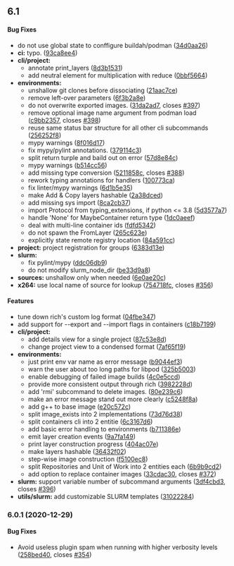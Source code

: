 <a name=""></a>
##  6.1


#### Bug Fixes

*   do not use global state to conffigure buildah/podman ([34d0aa26](https://github.com/polybench/benchbuild/commit/34d0aa266e55544c310c3387595553d8c8c3337e))
* **ci:**  typo. ([93ca8ee4](https://github.com/polybench/benchbuild/commit/93ca8ee4857a9dc65f909e7c5c81b6f6e1bf5dcb))
* **cli/project:**
  *  annotate print_layers ([8d3b1531](https://github.com/polybench/benchbuild/commit/8d3b1531fa8c521898a790e41ac63dc61c41e714))
  *  add neutral element for multiplication with reduce ([0bbf5664](https://github.com/polybench/benchbuild/commit/0bbf5664efb9dd1c20373b2c00f44c0f4f518630))
* **environments:**
  *  unshallow git clones before dissociating ([21aac7ce](https://github.com/polybench/benchbuild/commit/21aac7ce199b479b694c610a158650e605e583ea))
  *  remove left-over parameters ([6f3b2a8e](https://github.com/polybench/benchbuild/commit/6f3b2a8e057eee41fa33456e13b6d63da1dc5c5b))
  *  do not overwrite exported images. ([31da2ad7](https://github.com/polybench/benchbuild/commit/31da2ad7a31a4ebed7c8d02a8e261522a8e1a845), closes [#397](https://github.com/polybench/benchbuild/issues/397))
  *  remove optional image name argument from podman load ([c9bb2357](https://github.com/polybench/benchbuild/commit/c9bb2357a7f1b10c6ca9578a921c6a82f114746b), closes [#398](https://github.com/polybench/benchbuild/issues/398))
  *  reuse same status bar structure for all other cli subcommands ([256252f8](https://github.com/polybench/benchbuild/commit/256252f8daebc8ec51bd01b24d12873c320e746e))
  *  mypy warnings ([8f016d17](https://github.com/polybench/benchbuild/commit/8f016d17407d62e12b8d9258de4f3f172772e783))
  *  fix mypy/pylint annotations. ([379114c3](https://github.com/polybench/benchbuild/commit/379114c3b09812992a4043f7dd327ace3bfa7002))
  *  split return turple and baild out on error ([57d8e84c](https://github.com/polybench/benchbuild/commit/57d8e84c0b7245d8d73f97fb86314c9fd23d5731))
  *  mypy warnings ([b514cc56](https://github.com/polybench/benchbuild/commit/b514cc56e27b8250732cd3ce516256e993d16b16))
  *  add missing type conversion ([5211858c](https://github.com/polybench/benchbuild/commit/5211858c00b5c1d715148e8afce021c5f31907c2), closes [#388](https://github.com/polybench/benchbuild/issues/388))
  *  rework typing annotations for handlers ([100773ca](https://github.com/polybench/benchbuild/commit/100773ca2bac7d10e128149efd12a55a5876c2e9))
  *  fix linter/mypy warnings ([6d1b5e35](https://github.com/polybench/benchbuild/commit/6d1b5e35e9171d3079b6f86985fed4e6c8ba851b))
  *  make Add & Copy layers hashable ([2a38dced](https://github.com/polybench/benchbuild/commit/2a38dced58a8c4a658774aaabb7758ee762a2dc1))
  *  add missing sys import ([8ca2cb37](https://github.com/polybench/benchbuild/commit/8ca2cb37f10c71144f644bfd10202822e8b95203))
  *  import Protocol from typing_extensions, if python <= 3.8 ([5d3577a7](https://github.com/polybench/benchbuild/commit/5d3577a70e483c3f9940656fe0b266d6a5a1c364))
  *  handle 'None' for MaybeContainer return type ([1dc0aeef](https://github.com/polybench/benchbuild/commit/1dc0aeef0334570fecad6ac17d3ad7d08c770116))
  *  deal with multi-line container ids ([fdfd5342](https://github.com/polybench/benchbuild/commit/fdfd53422ce0fd4f7e8935c3ff37afaaabc0ba8f))
  *  do not spawn the FromLayer ([265c623e](https://github.com/polybench/benchbuild/commit/265c623ee707bfd5a2a76814bb9e620b78381125))
  *  explicitly state remote registry location ([84a591cc](https://github.com/polybench/benchbuild/commit/84a591cc80d76beaebb2b968bba03c75581ee46f))
* **project:**  project registration for groups ([6383d13e](https://github.com/polybench/benchbuild/commit/6383d13edd6cbd638b30dea6842b6fc480113b5e))
* **slurm:**
  *  fix pylint/mypy ([ddc06db9](https://github.com/polybench/benchbuild/commit/ddc06db941eecbe2b4c34a911fbd0712949eee65))
  *  do not modify slurm_node_dir ([be33d9a8](https://github.com/polybench/benchbuild/commit/be33d9a8bdd25f949ae7525d7cad88f6d6737743))
* **sources:**  unshallow only when needed ([6e0ae20c](https://github.com/polybench/benchbuild/commit/6e0ae20ce8fe3936d24368b66123e3bc3b1df131))
* **x264:**  use local name of source for lookup ([754718fc](https://github.com/polybench/benchbuild/commit/754718fc5f65d6197d8dadace620b0f19706f9bf), closes [#356](https://github.com/polybench/benchbuild/issues/356))

#### Features

*   tune down rich's custom log format ([04fbe347](https://github.com/polybench/benchbuild/commit/04fbe347cb3739893336d007e6376804576bc202))
*   add support for --export and --import flags in containers ([c18b7199](https://github.com/polybench/benchbuild/commit/c18b71991949efc79ea432828f23e29b999a687e))
* **cli/project:**
  *  add details view for a single project ([87c53e8d](https://github.com/polybench/benchbuild/commit/87c53e8d214eb47012546e0174f52c1350b61c36))
  *  change project view to a condensed format ([7af65f19](https://github.com/polybench/benchbuild/commit/7af65f194227f68b876ecd7f7f38b59e6edc4c0f))
* **environments:**
  *  just print env var name as error message ([b9044ef3](https://github.com/polybench/benchbuild/commit/b9044ef332a2d04df110b40b27e9c172c505a856))
  *  warn the user about too long paths for libpod ([325b5003](https://github.com/polybench/benchbuild/commit/325b5003dcb564e11153cb9ba01c2bf97493b5ff))
  *  enable debugging of failed image builds ([4c0e5ccd](https://github.com/polybench/benchbuild/commit/4c0e5ccd922c8061f0b58f1d74812ac5c1b03e74))
  *  provide more consistent output through rich ([3982228d](https://github.com/polybench/benchbuild/commit/3982228d2bbdb93a3130ce660e485c4f519e9563))
  *  add 'rmi' subcommand to delete images. ([80e239c6](https://github.com/polybench/benchbuild/commit/80e239c6663e628c6e14e1a09a73f7531d084041))
  *  make an error message stand out more clearly ([c5248f8a](https://github.com/polybench/benchbuild/commit/c5248f8a8584086973b7ea0c66d6bffc6221499f))
  *  add g++ to base image ([e20c572c](https://github.com/polybench/benchbuild/commit/e20c572cb7580e94d19776f476748fc8f494c45e))
  *  split image_exists into 2 implementations ([73d76d38](https://github.com/polybench/benchbuild/commit/73d76d38d63c5ac3792aee04c5454a83c82ac91c))
  *  split containers cli into 2 entitie ([6c3167d6](https://github.com/polybench/benchbuild/commit/6c3167d6f1a747e0e50638e3a9fd4204f23cea9e))
  *  add basic error handling to environments ([b711386e](https://github.com/polybench/benchbuild/commit/b711386ec0e31485d65e9c12c8dee68178e11dd9))
  *  emit layer creation events ([9a7fa149](https://github.com/polybench/benchbuild/commit/9a7fa1492e102f77c300a5487c03c7484ea26436))
  *  print layer construction progress ([404ac07e](https://github.com/polybench/benchbuild/commit/404ac07edbf408b41ec6282d40af5078dd36bd75))
  *  make layers hashable ([36432f02](https://github.com/polybench/benchbuild/commit/36432f02c7818ebefc18955bc2da4f85201845f5))
  *  step-wise image construction ([f5100ec8](https://github.com/polybench/benchbuild/commit/f5100ec8b5fa20047278bacb328b75cd39b05797))
  *  split Repositories and Unit of Work into 2 entities each ([6b9b9cd2](https://github.com/polybench/benchbuild/commit/6b9b9cd2be512facffa088faaa08e37e953ed989))
  *  add option to replace container images ([33cdac30](https://github.com/polybench/benchbuild/commit/33cdac30e752271614dd6c6363d61fa9a3534fe4), closes [#372](https://github.com/polybench/benchbuild/issues/372))
* **slurm:**  support variable number of subcommand arguments ([3df4cbd3](https://github.com/polybench/benchbuild/commit/3df4cbd3c7afbbe00a8c37f1391e2dfe60e4858e), closes [#396](https://github.com/polybench/benchbuild/issues/396))
* **utils/slurm:**  add customizable SLURM templates ([31022284](https://github.com/polybench/benchbuild/commit/31022284f2f492cb0f799309eb893b1a2b599b78))



<a name="6.0.1"></a>
### 6.0.1 (2020-12-29)


#### Bug Fixes

*   Avoid useless plugin spam when running with higher verbosity levels ([258bed40](https://github.com/polyjit/benchbuild/commit/258bed40dafea06b80c119b012515626d5763e99), closes [#354](https://github.com/polyjit/benchbuild/issues/354))
